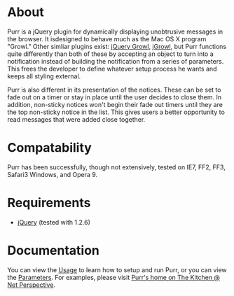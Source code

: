 # About #

Purr is a jQuery plugin for dynamically displaying unobtrusive messages in the browser. It isdesigned to behave much as the Mac OS X program "Growl." Other simliar plugins exist: [jQuery Growl](http://www.fragmentedcode.com/jquery-growl/), [jGrowl](http://www.stanlemon.net/projects/jgrowl.html), but Purr functions quite differently than both of these by accepting an object to turn into a notification instead of building the notification from a series of parameters. This frees the developer to define whatever setup process he wants and keeps all styling external.

Purr is also different in its presentation of the notices. These can be set to fade out on a timer or stay in place until the user decides to close them. In addition, non-sticky notices won't begin their fade out timers until they are the top non-sticky notice in the list. This gives users a better opportunity to read messages that were added close together.

# Compatability #

Purr has been successfully, though not extensively, tested on IE7, FF2, FF3, Safari3 Windows, and Opera 9.

# Requirements #

  * [jQuery](http://www.jquery.com/) (tested with 1.2.6)

# Documentation #

You can view the [Usage](Usage.md) to learn how to setup and run Purr, or you can view the [Parameters](Parameters.md). For examples, please visit [Purr's home on The Kitchen @ Net Perspective](http://kitchen.net-perspective.com/open-source/purr/).
